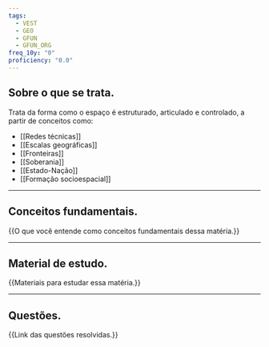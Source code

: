 ```yaml
---
tags:
  - VEST
  - GEO
  - GFUN
  - GFUN_ORG
freq_10y: "0"
proficiency: "0.0"
---
```

## Sobre o que se trata.

Trata da forma como o espaço é estruturado, articulado e controlado, a partir de conceitos como:

- [[Redes técnicas]]
- [[Escalas geográficas]]
- [[Fronteiras]]
- [[Soberania]]
- [[Estado-Nação]]
- [[Formação socioespacial]]

--- 
## Conceitos fundamentais.

{{O que você entende como conceitos fundamentais dessa matéria.}}

---
## Material de estudo.

{{Materiais para estudar essa matéria.}}

--- 
## Questões.

{{Link das questões resolvidas.}}